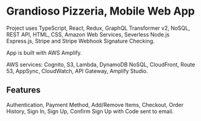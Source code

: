 # Grandioso Pizzeria, Mobile Web App

Project uses TypeScript, React, Redux, GraphQL Transformer v2, NoSQL, REST API, HTML, CSS, Amazon Web Services, Severless Node.js Express.js, Stripe and Stripe Webhook Signature Checking.

App is built with AWS Amplify.

AWS services: Cognito, S3, Lambda, DynamoDB NoSQL, CloudFront, Route 53, AppSync, CloudWatch, API Gateway, Amplify Studio.

## Features

Authentication, Payment Method, Add/Remove Items, Checkout, Order History, Sign In, Sign Up, Confirm Sign Up with Code sent to email.
